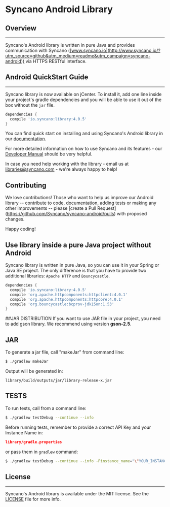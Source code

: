 # Syncano Android Library

## Overview
---

Syncano's Android library is written in pure Java and provides communication with Syncano ([www.syncano.io](http://www.syncano.io/?utm_source=github&utm_medium=readme&utm_campaign=syncano-android)) via HTTPS RESTful interface.

## Android QuickStart Guide
---
Syncano library is now available on jCenter. To install it, add one line inside your project's gradle dependencies and you will be able to use it out of the box without the `jar` file.

```gradle
dependencies {
  compile 'io.syncano:library:4.0.5'
}
```

You can find quick start on installing and using Syncano's Android library in our [documentation](http://docs.syncano.com/docs/android/?utm_source=github&utm_medium=readme&utm_campaign=syncano-android).

For more detailed information on how to use Syncano and its features - our [Developer Manual](http://docs.syncano.com/docs/getting-started-with-syncano/?utm_source=github&utm_medium=readme&utm_campaign=syncano-android) should be very helpful.

In case you need help working with the library - email us at [libraries@syncano.com](mailto:libraries@syncano.com) - we're always happy to help!

## Contributing
We love contributions! Those who want to help us improve our Android library -- contribute to code, documentation, adding tests or making any other improvements -- please [create a Pull Request] (https://github.com/Syncano/syncano-android/pulls) with proposed changes.

Happy coding!

## Use library inside a pure Java project without Android
Syncano library is written in pure Java, so you can use it in your Spring or Java SE project. 
The only difference is that you have to provide two additional libraries: `Apache HTTP` and `Bouncycastle`.

```gradle
dependencies {
  compile 'io.syncano:library:4.0.5'
  compile 'org.apache.httpcomponents:httpclient:4.0.1'
  compile 'org.apache.httpcomponents:httpcore:4.0.1'
  compile 'org.bouncycastle:bcprov-jdk15on:1.53'
}
```

##JAR DISTRIBUTION
If you want to use JAR file in your project, you need to add gson library.
We recommend using version **gson-2.5**.

## JAR
To generate a jar file, call "makeJar" from command line:

```bash
$ ./gradlew makeJar
```

Output will be generated in:
```
library/build/outputs/jar/library-release-x.jar
```

## TESTS
To run tests, call from a command line:

```bash
$ ./gradlew testDebug --continue --info
```

Before running tests, remember to provide a correct API Key and your Instance Name in:

```json
library/gradle.properties
```

or pass them in `gradlew` command:

```bash
$ ./gradlew testDebug --continue --info -Pinstance_name="\"YOUR_INSTANCE_NAME\"" -Papi_key="\"YOUR_API_KEY\"" -Papi_key_users="\"YOUR_API_KEY_FOR_RESGISTERING_USERS\""
```

## License
---
Syncano's Android library is available under the MIT license. 
See the [LICENSE](https://github.com/Syncano/syncano-android/blob/master/LICENSE) file for more info.
